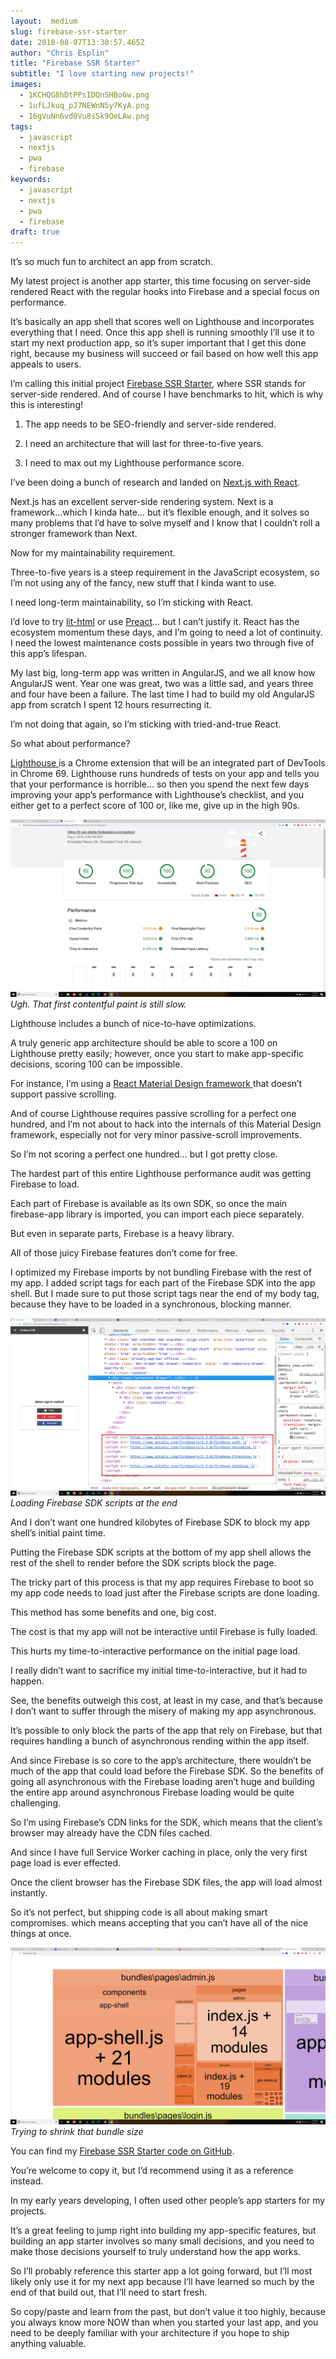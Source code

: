 ```yaml
---
layout:  medium
slug: firebase-ssr-starter
date: 2018-08-07T13:30:57.465Z
author: "Chris Esplin"
title: "Firebase SSR Starter"
subtitle: "I love starting new projects!"
images:
  - 1KCHQG8hDtPPsIDQnSHBo6w.png
  - 1ufLJkuq_pJ7NEWnN5y7KyA.png
  - 16gVuNn6vd0Vu8sSk9OeLAw.png
tags:
  - javascript
  - nextjs
  - pwa
  - firebase
keywords:
  - javascript
  - nextjs
  - pwa
  - firebase
draft: true
---
```


It’s so much fun to architect an app from scratch.

My latest project is another app starter, this time focusing on server-side rendered React with the regular hooks into Firebase and a special focus on performance.

It’s basically an app shell that scores well on Lighthouse and incorporates everything that I need. Once this app shell is running smoothly I’ll use it to start my next production app, so it’s super important that I get this done right, because my business will succeed or fail based on how well this app appeals to users.


I’m calling this initial project [Firebase SSR Starter](https://github.com/deltaepsilon/firebase-ssr-starter), where SSR stands for server-side rendered. And of course I have benchmarks to hit, which is why this is interesting!

1. The app needs to be SEO-friendly and server-side rendered.

2. I need an architecture that will last for three-to-five years.

3. I need to max out my Lighthouse performance score.

I’ve been doing a bunch of research and landed on [Next.js with React](https://nextjs.org/).

Next.js has an excellent server-side rendering system. Next is a framework…which I kinda hate… but it’s flexible enough, and it solves so many problems that I’d have to solve myself and I know that I couldn’t roll a stronger framework than Next.

Now for my maintainability requirement.

Three-to-five years is a steep requirement in the JavaScript ecosystem, so I’m not using any of the fancy, new stuff that I kinda want to use.

I need long-term maintainability, so I’m sticking with React.

I’d love to try [lit-html](https://github.com/polymer/lit-html) or use [Preact](https://preactjs.com/)… but I can’t justify it. React has the ecosystem momentum these days, and I’m going to need a lot of continuity. I need the lowest maintenance costs possible in years two through five of this app’s lifespan.

My last big, long-term app was written in AngularJS, and we all know how AngularJS went. Year one was great, two was a little sad, and years three and four have been a failure. The last time I had to build my old AngularJS app from scratch I spent 12 hours resurrecting it.

I’m not doing that again, so I’m sticking with tried-and-true React.

So what about performance?

[Lighthouse ](https://developers.google.com/web/tools/lighthouse/)is a Chrome extension that will be an integrated part of DevTools in Chrome 69. Lighthouse runs hundreds of tests on your app and tells you that your performance is horrible… so then you spend the next few days improving your app’s performance with Lighthouse’s checklist, and you either get to a perfect score of 100 or, like me, give up in the high 90s.

![Ugh. That first contentful paint is still slow.](./images/1KCHQG8hDtPPsIDQnSHBo6w.png)*Ugh. That first contentful paint is still slow.*

Lighthouse includes a bunch of nice-to-have optimizations.

A truly generic app architecture should be able to score a 100 on Lighthouse pretty easily; however, once you start to make app-specific decisions, scoring 100 can be impossible.

For instance, I’m using a [React Material Design framework ](https://jamesmfriedman.github.io/rmwc/)that doesn’t support passive scrolling.

And of course Lighthouse requires passive scrolling for a perfect one hundred, and I’m not about to hack into the internals of this Material Design framework, especially not for very minor passive-scroll improvements.

So I’m not scoring a perfect one hundred… but I got pretty close.

The hardest part of this entire Lighthouse performance audit was getting Firebase to load.

Each part of Firebase is available as its own SDK, so once the main firebase-app library is imported, you can import each piece separately.

But even in separate parts, Firebase is a heavy library.

All of those juicy Firebase features don’t come for free.

I optimized my Firebase imports by not bundling Firebase with the rest of my app. I added script tags for each part of the Firebase SDK into the app shell. But I made sure to put those script tags near the end of my body tag, because they have to be loaded in a synchronous, blocking manner.

![Loading Firebase SDK scripts at the end](./images/1ufLJkuq_pJ7NEWnN5y7KyA.png)*Loading Firebase SDK scripts at the end*

And I don’t want one hundred kilobytes of Firebase SDK to block my app shell’s initial paint time.

Putting the Firebase SDK scripts at the bottom of my app shell allows the rest of the shell to render before the SDK scripts block the page.

The tricky part of this process is that my app requires Firebase to boot so my app code needs to load just after the Firebase scripts are done loading.

This method has some benefits and one, big cost.

The cost is that my app will not be interactive until Firebase is fully loaded.

This hurts my time-to-interactive performance on the initial page load.

I really didn’t want to sacrifice my initial time-to-interactive, but it had to happen.

See, the benefits outweigh this cost, at least in my case, and that’s because I don’t want to suffer through the misery of making my app asynchronous.

It’s possible to only block the parts of the app that rely on Firebase, but that requires handling a bunch of asynchronous rending within the app itself.

And since Firebase is so core to the app’s architecture, there wouldn’t be much of the app that could load before the Firebase SDK. So the benefits of going all asynchronous with the Firebase loading aren’t huge and building the entire app around asynchronous Firebase loading would be quite challenging.

So I’m using Firebase’s CDN links for the SDK, which means that the client’s browser may already have the CDN files cached.

And since I have full Service Worker caching in place, only the very first page load is ever effected.

Once the client browser has the Firebase SDK files, the app will load almost instantly.

So it’s not perfect, but shipping code is all about making smart compromises. which means accepting that you can’t have all of the nice things at once.

![Trying to shrink that bundle size](./images/16gVuNn6vd0Vu8sSk9OeLAw.png)*Trying to shrink that bundle size*

You can find my [Firebase SSR Starter code on GitHub](https://github.com/deltaepsilon/firebase-ssr-starter).

You’re welcome to copy it, but I’d recommend using it as a reference instead.

In my early years developing, I often used other people’s app starters for my projects.

It’s a great feeling to jump right into building my app-specific features, but building an app starter involves so many small decisions, and you need to make those decisions yourself to truly understand how the app works.

So I’ll probably reference this starter app a lot going forward, but I’ll most likely only use it for my next app because I’ll have learned so much by the end of that build out, that I’ll need to start fresh.

So copy/paste and learn from the past, but don’t value it too highly, because you always know more NOW than when you started your last app, and you need to be deeply familiar with your architecture if you hope to ship anything valuable.